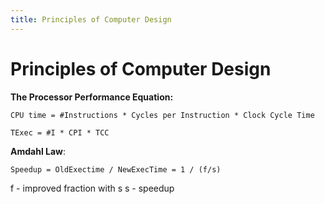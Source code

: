```yaml
---
title: Principles of Computer Design
---
```


# Principles of Computer Design

__The Processor Performance Equation:__

```
CPU time = #Instructions * Cycles per Instruction * Clock Cycle Time

TExec = #I * CPI * TCC
```
__Amdahl Law__:

```
Speedup = OldExectime / NewExecTime = 1 / (f/s)
```

f - improved fraction with s
s - speedup


